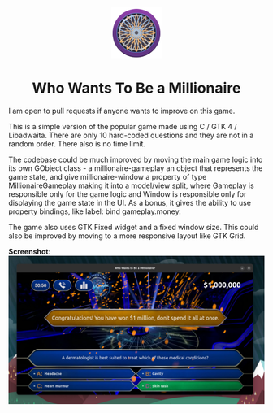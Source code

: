 <p align="center">
    <img src="https://raw.githubusercontent.com/martinszeltins/who-wants-to-be-a-millionaire/master/data/icons/hicolor/scalable/apps/lv.martinsz.millionaire.svg" width="100px" alt="Who Wants To Be a Millionaire" />
</p>

<p align="center">
    <h1 style="text-align: center;">Who Wants To Be a Millionaire</h1>
</p>

I am open to pull requests if anyone wants to improve on this game.

This is a simple version of the popular game made using C / GTK 4 / Libadwaita. There are only 10 hard-coded questions and they are not in a random order. There also is no time limit.

The codebase could be much improved by moving the main game logic into its own GObject class - a millionaire-gameplay an object that represents the game state, and give millionaire-window a property of type MillionaireGameplay making it into a model/view split, where Gameplay is responsible only for the game logic and Window is responsible only for displaying the game state in the UI. As a bonus, it gives the ability to use property bindings, like label: bind gameplay.money.

The game also uses GTK Fixed widget and a fixed window size. This could also be improved by moving to a more responsive layout like GTK Grid.

**Screenshot**:
<img src="https://raw.githubusercontent.com/martinszeltins/who-wants-to-be-a-millionaire/master/screenshot.jpg" />

